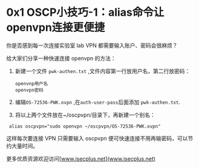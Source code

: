 # 0x1 OSCP小技巧-1：alias命令让openvpn连接更便捷

你是否感到每一次连接实验室 lab VPN 都需要输入账户、密码会很麻烦？

给大家们分享一种快速连接 openvpn 的方法：

1. 新建一个文件  `pwk-authen.txt` ,文件内容第一行放用户名，第二行放密码：

   ```
   openvnp用户名
   openvpn密码
   ```

2. 编辑`OS-72536-PWK.ovpn` ,在`auth-user-pass`后面添加 `pwk-authen.txt`.

3. 将以上两个文件放在~/oscpvpn/目录下，再新建一个别名：

```
 alias oscpvpn="sudo openvpn ~/oscpvpn/OS-72536-PWK.ovpn"
```

这样每次要连接 VPN 只需要输入 oscpvpn 便可快速连接不用再输密码，可以节约大量时间。


更多优质资源欢迎访问[www.isecplus.net](www.isecplus.net)

